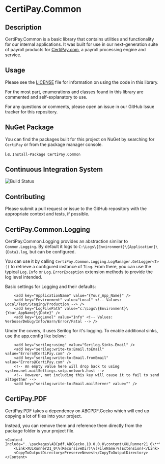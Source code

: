 CertiPay.Common
===================

## Description

CertiPay.Common is a basic library that contains utilities and functionality for our internal applications. It
was built for use in our next-generation suite of payroll products for [CertiPay.com](http://www.certipay.com), a payroll
processing engine and service.

## Usage

Please see the [LICENSE](License.md) file for information on using the code in this library.

For the most part, enumerations and classes found in this library are commented and self-explanatory to use.

For any questions or comments, please open an issue in our GitHub Issue tracker for this repository.

## NuGet Package

You can find the packages built for this project on NuGet by searching for `CertiPay` or from the package manager console.

i.e. `Install-Package CertiPay.Common`

## Continuous Integration System

![Build Status](https://ci.appveyor.com/api/projects/status/gvq9mhbakoq2srjq/branch/master?svg=true)

## Contributing

Please submit a pull request or issue to the GitHub repository with the appropriate context and tests, if possible.

## CertiPay.Common.Logging

CertiPay.Common.Logging provides an abstraction similar to `Common.Logging`. By default it logs to `C:\Logs\{Environment}\{Application}\{Data}.log`, but can be configured.

You can use it by calling `CertiPay.Common.Logging.LogManager.GetLogger<T>()` to retrieve a configured instance of `ILog`. From there, you can use the typical `Log.Info` or `Log.ErrorException` extension methods to provide the log level intended.

Basic settings for Logging and their defaults:

```
    <add key="ApplicationName" value="{Your_App_Name}" />
    <add key="Environment" value="Local" <!-- Values: Local/Test/Staging/Production --> />
    <add key="LogFilePath" value="c:\Logs\{Environment}\{Your_AppName}\{Date}" />
    <add key="LogLevel" value="Info" <!-- Values: Verbose/Debug/Info/Warn/Error/Fatal --> />
```

Under the covers, it uses Serilog for it's logging. To enable additional sinks, use the app.config like below:

```
    <add key="serilog:using" value="Serilog.Sinks.Email" />
    <add key="serilog:write-to:Email.toEmail" value="Errors@CertiPay.com" />
    <add key="serilog:write-to:Email.fromEmail" value="Errors@CertiPay.com" />
    <!-- An empty value here will drop back to using system.net.mailSettings.smtp.network.host -->
    <!-- However, not including this key will cause it to fail to send altogether -->
    <add key="serilog:write-to:Email.mailServer" value="" />
```

## CertiPay.PDF

CertiPay.PDF takes a dependency on ABCPDF.Gecko which will end up copying a lot of files into your project.

Instead, you can remove them and reference them directly from the package folder is your project file.

```
<Content Include="..\packages\ABCpdf.ABCGecko.10.0.0.0\content\XULRunner21_0\**\*.*">
    <Link>XULRunner21_0\%(RecursiveDir)\%(FileName)%(Extension)</Link>
    <CopyToOutputDirectory>PreserveNewest</CopyToOutputDirectory>
</Content>
```
